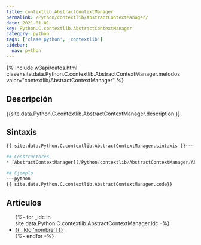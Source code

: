 ```yaml
---
title: contextlib.AbstractContextManager
permalink: /Python/contextlib/AbstractContextManager/
date: 2021-01-01
key: Python.C.contextlib.AbstractContextManager
category: python
tags: ['clase python', 'contextlib']
sidebar: 
  nav: python
---
```


{% include w3api/datos.html clase=site.data.Python.C.contextlib.AbstractContextManager.metodos valor="contextlib/AbstractContextManager" %}

## Descripción
{{site.data.Python.C.contextlib.AbstractContextManager.description }}

## Sintaxis
~~~python
{{ site.data.Python.C.contextlib.AbstractContextManager.sintaxis }}~~~

## Constructores
* [AbstractContextManager](/Python/contextlib/AbstractContextManager/AbstractContextManager/)

## Ejemplo
~~~python
{{ site.data.Python.C.contextlib.AbstractContextManager.code}}
~~~

## Artículos
<ul>
{%- for _ldc in site.data.Python.C.contextlib.AbstractContextManager.ldc -%}
   <li>
       <a href="{{_ldc['url'] }}">{{ _ldc['nombre'] }}</a>
   </li>
{%- endfor -%}
</ul>
